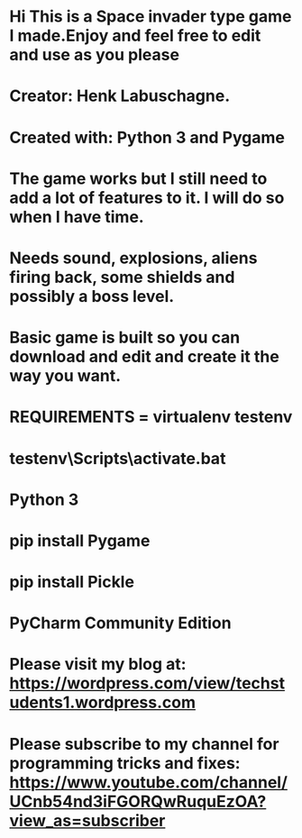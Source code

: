 # Hi This is a Space invader type game I made.Enjoy and feel free to edit and use as you please

# Creator: Henk Labuschagne.

# Created with: Python 3 and Pygame

# The game works but I still need to add a lot of features to it. I will do so when I have time.
# Needs sound, explosions, aliens firing back, some shields and possibly a boss level.

# Basic game is built so you can download and edit and create it the way you want.

# REQUIREMENTS = virtualenv testenv
#                testenv\Scripts\activate.bat
#                Python 3
#                pip install Pygame
#                pip install Pickle 
#                PyCharm Community Edition

# Please visit my blog at: https://wordpress.com/view/techstudents1.wordpress.com 
# Please subscribe to my channel for programming tricks and fixes: https://www.youtube.com/channel/UCnb54nd3iFGORQwRuquEzOA?view_as=subscriber
